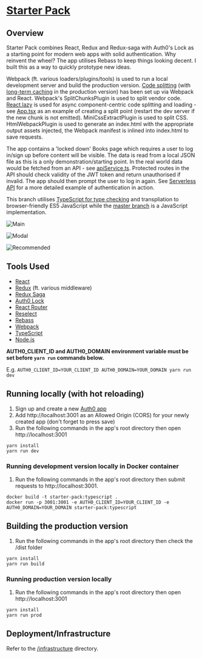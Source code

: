 # [Starter Pack](https://starter-pack-typescript.603.nz)

## Overview

Starter Pack combines React, Redux and Redux-saga with Auth0's Lock as a starting point for modern
web apps with solid authentication. Why reinvent the wheel? The app utilises Rebass to
keep things looking decent. I built this as a way to quickly prototype new ideas.

Webpack (ft. various loaders/plugins/tools) is used to run a local development server and build
the production version. [Code splitting](https://webpack.js.org/guides/code-splitting)
(with [long-term caching](https://webpack.js.org/guides/caching) in the production version) has
been set up via Webpack and React. Webpack's SplitChunksPlugin is used to split vendor
code. [React.lazy](https://reactjs.org/docs/code-splitting.html#reactlazy) is used for
async component-centric code splitting and loading - see [App.tsx](./src/app/App.tsx) as an
example of creating a split point (restart the dev server if the new chunk is not emitted).
MiniCssExtractPlugin is used to split CSS. HtmlWebpackPlugin is used to generate an index.html
with the appropriate output assets injected, the Webpack manifest is inlined into index.html to save requests.

The app contains a 'locked down' Books page which requires a user to log in/sign up before content
will be visible. The data is read from a local JSON file as this is a only demonstration/starting
point. In the real world data would be fetched from an API - see [apiService.ts](./src/apiService.ts).
Protected routes in the API should check validity of the JWT token and return unauthorised
if invalid. The app should then prompt the user to log in again. See
[Serverless API](https://github.com/jch254/serverless-node-dynamodb-api) for a more detailed example
of authentication in action.

This branch utilises [TypeScript for type checking](https://www.youtube.com/watch?v=V1po0BT7kac) and
transpliation to browser-friendly ES5 JavaScript while the [master branch](https://github.com/jch254/starter-pack/tree/master)
is a JavaScript implementation.

![Main](https://img.jch254.com/Main.png)

![Modal](https://img.jch254.com/Login.png)

![Recommended](https://img.jch254.com/Books.png)

## Tools Used

* [React](https://github.com/facebook/react)
* [Redux](https://github.com/reactjs/redux) (ft. various middleware)
* [Redux Saga](https://github.com/yelouafi/redux-saga)
* [Auth0 Lock](https://github.com/auth0/lock)
* [React Router](https://github.com/ReactTraining/react-router)
* [Reselect](https://github.com/jxnblk/rebass)
* [Rebass](https://github.com/jxnblk/rebass)
* [Webpack](https://github.com/webpack/webpack)
* [TypeScript](https://github.com/Microsoft/TypeScript)
* [Node.js](https://github.com/nodejs/node)

**AUTH0_CLIENT_ID and AUTH0_DOMAIN environment variable must be set before `yarn run` commands below.**

E.g. `AUTH0_CLIENT_ID=YOUR_CLIENT_ID AUTH0_DOMAIN=YOUR_DOMAIN yarn run dev`

## Running locally (with hot reloading)

1. Sign up and create a new [Auth0 app](https://auth0.com)
1. Add http://localhost:3001 as an Allowed Origin (CORS) for your newly created app (don't forget to press save)
1. Run the following commands in the app's root directory then open http://localhost:3001

```
yarn install
yarn run dev
```

### Running development version locally in Docker container
1. Run the following commands in the app's root directory then submit requests to http://localhost:3001.

```
docker build -t starter-pack:typescript .
docker run -p 3001:3001 -e AUTH0_CLIENT_ID=YOUR_CLIENT_ID -e AUTH0_DOMAIN=YOUR_DOMAIN starter-pack:typescript
```

## Building the production version
1. Run the following commands in the app's root directory then check the /dist folder

```
yarn install
yarn run build
```

### Running production version locally

1. Run the following commands in the app's root directory then open http://localhost:3001

```
yarn install
yarn run prod
```

## Deployment/Infrastructure

Refer to the [/infrastructure](./infrastructure) directory.

